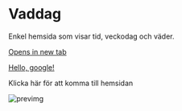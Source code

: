# Vaddag
Enkel hemsida som visar tid, veckodag och väder.

<a href="placeholder.com" target="_blank">Opens in new tab</a>

<a href="http://google.com/" target="_blank">Hello, google!</a>

Klicka här för att komma till hemsidan

![previmg](https://user-images.githubusercontent.com/65189211/217394795-f952e1e0-932c-469d-b812-b944c8ed1f70.png)
